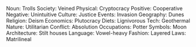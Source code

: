 Noun: Trolls
Society: Veined
Physical: Cryptocracy
Positive: Cooperative
Negative: Unintuitive
Culture: Justice
Events: Invasion
Geography: Dunes
Religion: Deism
Economics: Plutocracy
Diets: Lignivorous
Tech: Geothermal
Nature: Utilitarian
Conflict: Absolution
Occupations: Potter
Symbols: Moon
Architecture: Stilt houses
Language: Vowel-heavy
Fashion: Layered
Laws: Matrilineal